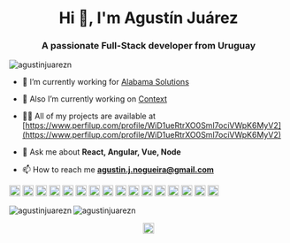 <h1 align="center">Hi 👋, I'm Agustín Juárez</h1>
<h3 align="center">A passionate Full-Stack developer from Uruguay</h3>

<p align="left"> <img src="https://komarev.com/ghpvc/?username=agustinjuarezn" alt="agustinjuarezn" /> </p>

- 💼 I’m currently working for [Alabama Solutions](http://alabamasolutions.com/)

- 🔭 Also I’m currently working on [Context](https://context.page/)

- 👨‍💻 All of my projects are available at [https://www.perfilup.com/profile/WiD1ueRtrXO0Sml7ociVWpK6MyV2](https://www.perfilup.com/profile/WiD1ueRtrXO0Sml7ociVWpK6MyV2)

- 💬 Ask me about **React, Angular, Vue, Node**

- 📫 How to reach me **agustin.j.nogueira@gmail.com**

<p align="left"><img src="https://devicons.github.io/devicon/devicon.git/icons/vuejs/vuejs-original-wordmark.svg" alt="vuejs" width="20" height="20"/> <img src="https://devicons.github.io/devicon/devicon.git/icons/react/react-original-wordmark.svg" alt="react" width="20" height="20"/> <img src="https://devicons.github.io/devicon/devicon.git/icons/angularjs/angularjs-original.svg" alt="angularjs" width="20" height="20"/> <img src="https://devicons.github.io/devicon/devicon.git/icons/bootstrap/bootstrap-plain.svg" alt="bootstrap" width="20" height="20"/> <img src="https://devicons.github.io/devicon/devicon.git/icons/css3/css3-original-wordmark.svg" alt="css3" width="20" height="20"/> <img src="https://devicons.github.io/devicon/devicon.git/icons/html5/html5-original-wordmark.svg" alt="html5" width="20" height="20"/> <img src="https://devicons.github.io/devicon/devicon.git/icons/java/java-original-wordmark.svg" alt="java" width="20" height="20"/> <img src="https://devicons.github.io/devicon/devicon.git/icons/javascript/javascript-original.svg" alt="javascript" width="20" height="20"/> <img src="https://devicons.github.io/devicon/devicon.git/icons/typescript/typescript-original.svg" alt="typescript" width="20" height="20"/> <img src="https://devicons.github.io/devicon/devicon.git/icons/mongodb/mongodb-original-wordmark.svg" alt="mongodb" width="20" height="20"/> <img src="https://devicons.github.io/devicon/devicon.git/icons/mysql/mysql-original-wordmark.svg" alt="mysql" width="20" height="20"/> <img src="https://devicons.github.io/devicon/devicon.git/icons/php/php-original.svg" alt="php" width="20" height="20"/> <img src="https://devicons.github.io/devicon/devicon.git/icons/sass/sass-original.svg" alt="sass" width="20" height="20"/> <img src="https://devicons.github.io/devicon/devicon.git/icons/nodejs/nodejs-original-wordmark.svg" alt="nodejs" width="20" height="20"/> <img src="https://devicons.github.io/devicon/devicon.git/icons/redux/redux-original.svg" alt="redux" width="20" height="20"/> <img src="https://devicons.github.io/devicon/devicon.git/icons/express/express-original-wordmark.svg" alt="express" width="20" height="20"/></p><img align="left" src="https://github-readme-stats.vercel.app/api/top-langs/?username=agustinjuarezn&layout=compact&hide=html" alt="agustinjuarezn" />

<img align="center" src="https://github-readme-stats.vercel.app/api?username=agustinjuarezn&show_icons=true" alt="agustinjuarezn" />

<p align="center">
<a href="https://linkedin.com/in/agustinjuarezn" target="blank"><img align="center" src="https://cdn.jsdelivr.net/npm/simple-icons@3.0.1/icons/linkedin.svg" alt="agustinjuarezn" height="20" width="20" /></a>
</p>
